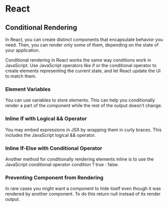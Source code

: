 # React

## Conditional Rendering

In React, you can create distinct components that encapsulate behavior you need. Then, you can render only some of them,
depending on the state of your application.

Conditional rendering in React works the same way conditions work in JavaScript. Use JavaScript operators like if or the
conditional operator to create elements representing the current state, and let React update the UI to match them.

### Element Variables
You can use variables to store elements. This can help you conditionally render a part of the component while the rest
of the output doesn’t change.

### Inline If with Logical && Operator
You may embed expressions in JSX by wrapping them in curly braces. This includes the JavaScript logical && operator.

### Inline If-Else with Conditional Operator
Another method for conditionally rendering elements inline is to use the JavaScript conditional operator condition ? true : false.

### Preventing Component from Rendering
In rare cases you might want a component to hide itself even though it was rendered by another component. To do this return null instead of its render output.









